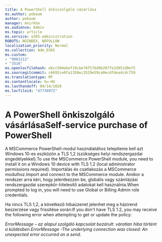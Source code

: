 ```yaml
---
title: A PowerShell önkiszolgáló vásárlása
ms.author: pebaum
author: pebaum
manager: mnirkhe
ms.audience: Admin
ms.topic: article
ms.service: o365-administration
ROBOTS: NOINDEX, NOFOLLOW
localization_priority: Normal
ms.collection: Adm_O365
ms.custom:
- "9001212"
- "3516"
ms.openlocfilehash: e6cc504ebef19cbe78f576d9b207fe2d951d0ef5
ms.sourcegitcommit: c6692ce0fa1358ec3529e59ca0ecdfdea4cdc759
ms.translationtype: MT
ms.contentlocale: hu-HU
ms.lasthandoff: 09/14/2020
ms.locfileid: "47739972"
---
```

# <a name="self-service-purchase-of-powershell"></a><span data-ttu-id="c6e29-102">A PowerShell önkiszolgáló vásárlása</span><span class="sxs-lookup"><span data-stu-id="c6e29-102">Self-service purchase of PowerShell</span></span>

<span data-ttu-id="c6e29-103">A MSCommerce PowerShell-modul használatához telepítenie kell azt Windows 10-es eszközön a TLS 1,2 (szükséges helyi rendszergazdai engedélyekkel).</span><span class="sxs-lookup"><span data-stu-id="c6e29-103">To use the MSCommerce PowerShell module, you need to install it on a Windows 10 device with TLS 1.2 (local administrator permissions required).</span></span>  <span data-ttu-id="c6e29-104">Importálás és csatlakozás a MSCommerce modulhoz.</span><span class="sxs-lookup"><span data-stu-id="c6e29-104">Import and connect to the MSCommerce module.</span></span>  <span data-ttu-id="c6e29-105">Amikor a rendszer arra kéri, hogy jelentkezzen be, globális vagy számlázási rendszergazdai szerepkör-hitelesítő adatokat kell használnia.</span><span class="sxs-lookup"><span data-stu-id="c6e29-105">When prompted to log in, you will need to use Global or Billing Admin role credentials.</span></span>  

<span data-ttu-id="c6e29-106">Ha nincs TLS 1,2, a következő hibaüzenet jelenhet meg a házirend beszerzése vagy frissítése során:</span><span class="sxs-lookup"><span data-stu-id="c6e29-106">If you don't have TLS 1.2, you may receive the following error when attempting to get or update the policy:</span></span>

<span data-ttu-id="c6e29-107">*ErrorMessage – az alapul szolgáló kapcsolat bezárult: váratlan hiba történt a küldésben*.</span><span class="sxs-lookup"><span data-stu-id="c6e29-107">*ErrorMessage -The underlying connection was closed: An unexpected error occurred on a send*.</span></span>



